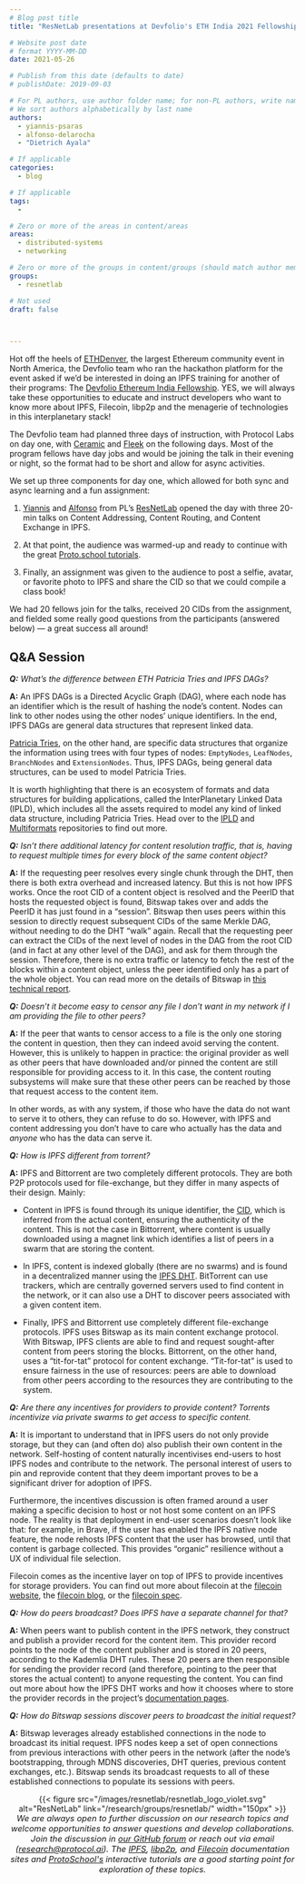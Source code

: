 ```yaml
---
# Blog post title
title: "ResNetLab presentations at Devfolio's ETH India 2021 Fellowship"

# Website post date
# format YYYY-MM-DD
date: 2021-05-26

# Publish from this date (defaults to date)
# publishDate: 2019-09-03

# For PL authors, use author folder name; for non-PL authors, write name as in paper within ""
# We sort authors alphabetically by last name
authors:
  - yiannis-psaras
  - alfonso-delarocha
  - "Dietrich Ayala"

# If applicable
categories:
  - blog

# If applicable
tags:
  -

# Zero or more of the areas in content/areas
areas:
  - distributed-systems
  - networking

# Zero or more of the groups in content/groups (should match author membership)
groups:
  - resnetlab

# Not used
draft: false



---
```



Hot off the heels of [ETHDenver](https://www.ethdenver.com/), the largest Ethereum community event in North America, the Devfolio team who ran the hackathon platform for the event asked if we’d be interested in doing an IPFS training for another of their programs: The [Devfolio Ethereum India Fellowship](https://eif2.devfolio.co/). YES, we will always take these opportunities to educate and instruct developers who want to know more about IPFS, Filecoin, libp2p and the menagerie of technologies in this interplanetary stack!

The Devfolio team had planned three days of instruction, with Protocol Labs on day one, with [Ceramic](https://ceramic.network/) and [Fleek](https://fleek.co/) on the following days. Most of the  program fellows have day jobs and would be joining the talk in their evening or night, so the format had to be short and allow for async activities.

We set up three components for day one, which allowed for both sync and async learning and a fun assignment:

1.  [Yiannis](/authors/yiannis-psaras/) and [Alfonso](/authors/alfonso-delarocha/) from PL’s [ResNetLab](https://github.com/protocol/ResNetLab) opened the day with three 20-min talks on
Content Addressing, Content Routing, and Content Exchange in IPFS.

2.  At that point, the audience was warmed-up and ready to continue with the great [Proto.school tutorials](https://proto.school/).

3.  Finally, an assignment was given to the audience to post a selfie, avatar, or favorite photo to IPFS and share the CID so that we could compile a class book!

We had 20 fellows join for the talks, received 20 CIDs from the assignment, and fielded some really good questions from the participants (answered below) — a great success all around!

## Q&A Session

***Q:** What’s the difference between ETH Patricia Tries and IPFS DAGs?*

**A:** An IPFS DAGs is a Directed Acyclic Graph (DAG), where each node has an identifier which is the result of hashing the node’s content. Nodes can link to other nodes using the other nodes’ unique identifiers. In the end, IPFS DAGs are general data structures that represent linked data.

[Patricia Tries](https://en.wikipedia.org/wiki/Radix_tree), on the other hand, are specific data structures that organize the information using trees with four types of nodes: `EmptyNodes`, `LeafNodes`, `BranchNodes` and `ExtensionNodes`. Thus, IPFS DAGs, being general data structures, can be used to model Patricia Tries.

It is worth highlighting that there is an ecosystem of formats and data structures for building applications, called the InterPlanetary Linked Data (IPLD), which includes all the assets required to model any kind of linked data structure, including Patricia Tries. Head over to the [IPLD](https://docs.ipld.io/) and [Multiformats](https://multiformats.io/) repositories to find out more.

***Q:** Isn’t there additional latency for content resolution traffic, that is, having to request multiple times for every block of the same content object?*

**A:** If the requesting peer resolves every single chunk through the DHT, then there is both extra overhead and increased latency. But this is not how IPFS works. Once the root CID of a content object is resolved and the PeerID that hosts the requested object is found, Bitswap takes over and adds the PeerID it has just found in a “session”. Bitswap then uses peers within this session to directly request subsequent CIDs of the same Merkle DAG, without needing to do the DHT “walk” again. Recall that the requesting peer can extract the CIDs of the next level of nodes in the DAG from the root CID (and in fact at any other level of the DAG), and ask for them through the session. Therefore, there is no extra traffic or latency to fetch the rest of the blocks within a content object, unless the peer identified only has a part of the whole object. You can read more on the details of Bitswap in [this technical report](publications/accelerating-content-routing-with-bitswap-a-multi-path-file-transfer-protocol-in-ipfs-and-filecoin/).

***Q:** Doesn’t it become easy to censor any file I don’t want in my network if I am providing the file to other peers?*

**A:** If the peer that wants to censor access to a file is the only one storing the content in question, then they can indeed avoid serving the content. However, this is unlikely to happen in practice: the original provider as well as other peers that have downloaded and/or pinned the content are still responsible for providing access to it. In this case, the content routing subsystems will make sure that these other peers can be reached by those that request access to the content item.

In other words, as with any system, if those who have the data do not want to serve it to others, they can refuse to do so. However, with IPFS and content addressing you don’t have to care who actually has the data and _anyone_ who has the data can serve it.

***Q:** How is IPFS different from torrent?*

**A:** IPFS and Bittorrent are two completely different protocols. They are both P2P protocols used for file-exchange, but they differ in many aspects of their design. Mainly:

-   Content in IPFS is found through its unique identifier, the [CID](https://docs.ipfs.io/concepts/content-addressing/#identifier-formats), which is inferred from the actual content, ensuring the authenticity of the content. This is not the case in Bittorrent, where content is usually downloaded using a magnet link which identifies a list of peers in a swarm that are storing the content.

-  In IPFS, content is indexed globally (there are no swarms) and is found in a decentralized manner using the [IPFS DHT](https://docs.ipfs.io/concepts/dht/#kademlia). BitTorrent can use trackers, which are centrally governed servers used to find content in the network, or it can also use a DHT to discover peers associated with a given content item.

-   Finally, IPFS and Bittorrent use completely different file-exchange protocols. IPFS uses Bitswap as its main content exchange protocol. With Bitswap, IPFS clients are able to find and request sought-after content from peers storing the blocks. Bittorrent, on the other hand, uses a “tit-for-tat” protocol for content exchange. “Tit-for-tat” is used to ensure fairness in the use of resources: peers are able to download from other peers according to the resources they are contributing to the system.

***Q:** Are there any incentives for providers to provide content? Torrents incentivize via private swarms to get access to specific content.*

**A:** It is important to understand that in IPFS users do not only provide storage, but they can (and often do) also publish their own content in the network. Self-hosting of content naturally incentivises end-users to host IPFS nodes and contribute to the network. The personal interest of users to pin and reprovide content that they deem important proves to be a significant driver for adoption of IPFS.

Furthermore, the incentives discussion is often framed around a user making a specific decision to host or not host some content on an IPFS node. The reality is that deployment in end-user scenarios doesn’t look like that: for example, in Brave, if the user has enabled the IPFS native node feature, the node rehosts IPFS content that the user has browsed, until that content is garbage collected. This provides “organic” resilience without a UX of individual file selection.

Filecoin comes as the incentive layer on top of IPFS to provide incentives for storage providers. You can find out more about filecoin at the [filecoin website](https://filecoin.io), the [filecoin blog](https://filecoin.io/blog), or the [filecoin spec](https://spec.filecoin.io/).

***Q:** How do peers broadcast? Does IPFS have a separate channel for that?*

**A:** When peers want to publish content in the IPFS network, they construct and publish a provider record for the content item. This provider record points to the node of the content publisher and is stored in 20 peers, according to the Kademlia DHT rules. These 20 peers are then responsible for sending the provider record (and therefore, pointing to the peer that stores the actual content) to anyone requesting the content. You can find out more about how the IPFS DHT works and how it chooses where to store the provider records in the project’s [documentation pages](https://docs.ipfs.io/concepts/dht/#kademlia).

***Q:** How do Bitswap sessions discover peers to broadcast the initial request?*

**A:** Bitswap leverages already established connections in the node to broadcast its initial request. IPFS nodes keep a set of open connections from previous interactions with other peers in the network (after the node’s bootstrapping, through MDNS discoveries, DHT queries, previous content exchanges, etc.). Bitswap sends its broadcast requests to all of these established connections to populate its sessions with peers.

<center>{{< figure src="/images/resnetlab/resnetlab_logo_violet.svg" alt="ResNetLab" link="/research/groups/resnetlab/" width="150px" >}}</center>

<center style=font-size:11pt><i> We are always open to further discussion on our research topics and welcome opportunities to answer questions and develop collaborations. Join the discussion in <a href="https://github.com/protocol/ResNetLab/discussions">our GitHub forum</a> or reach out via email (<a href="mailto:research@protocol.ai">research@protocol.ai</a>). The <a href="https://docs.ipfs.io">IPFS</a>, <a href="https://docs.libp2p.io">libp2p</a>, and <a href="https://docs.filecoin.io">Filecoin</a> documentation sites and <a href="https://proto.school"> ProtoSchool's</a> interactive tutorials are a good starting point for exploration of these topics.</i></center>

